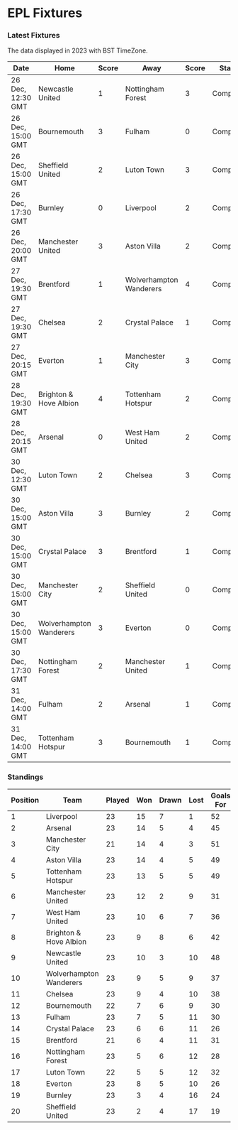 # EPL Fixtures

### Latest Fixtures

The data displayed in 2023 with BST TimeZone.

<!-- START_TABLE -->
| Date | Home | Score | Away | Score | Status |
|-------------|--------|--------------|--------|--------------|--------|
| 26 Dec, 12:30 GMT | Newcastle United | 1 | Nottingham Forest | 3 | Completed |
| 26 Dec, 15:00 GMT | Bournemouth | 3 | Fulham | 0 | Completed |
| 26 Dec, 15:00 GMT | Sheffield United | 2 | Luton Town | 3 | Completed |
| 26 Dec, 17:30 GMT | Burnley | 0 | Liverpool | 2 | Completed |
| 26 Dec, 20:00 GMT | Manchester United | 3 | Aston Villa | 2 | Completed |
| 27 Dec, 19:30 GMT | Brentford | 1 | Wolverhampton Wanderers | 4 | Completed |
| 27 Dec, 19:30 GMT | Chelsea | 2 | Crystal Palace | 1 | Completed |
| 27 Dec, 20:15 GMT | Everton | 1 | Manchester City | 3 | Completed |
| 28 Dec, 19:30 GMT | Brighton & Hove Albion | 4 | Tottenham Hotspur | 2 | Completed |
| 28 Dec, 20:15 GMT | Arsenal | 0 | West Ham United | 2 | Completed |
| 30 Dec, 12:30 GMT | Luton Town | 2 | Chelsea | 3 | Completed |
| 30 Dec, 15:00 GMT | Aston Villa | 3 | Burnley | 2 | Completed |
| 30 Dec, 15:00 GMT | Crystal Palace | 3 | Brentford | 1 | Completed |
| 30 Dec, 15:00 GMT | Manchester City | 2 | Sheffield United | 0 | Completed |
| 30 Dec, 15:00 GMT | Wolverhampton Wanderers | 3 | Everton | 0 | Completed |
| 30 Dec, 17:30 GMT | Nottingham Forest | 2 | Manchester United | 1 | Completed |
| 31 Dec, 14:00 GMT | Fulham | 2 | Arsenal | 1 | Completed |
| 31 Dec, 14:00 GMT | Tottenham Hotspur | 3 | Bournemouth | 1 | Completed |
<!-- END_TABLE -->

### Standings

<!-- START_STANDINGS -->
| Position | Team | Played | Won | Drawn | Lost | Goals For | Goals Against | Goal Difference | Points |
|----------|------|--------|-----|-------|------|-----------|---------------|-----------------|--------|
| 1 | Liverpool | 23 | 15 | 7 | 1 | 52 | 20 | 32 | 52 |
| 2 | Arsenal | 23 | 14 | 5 | 4 | 45 | 22 | 23 | 47 |
| 3 | Manchester City | 21 | 14 | 4 | 3 | 51 | 24 | 27 | 46 |
| 4 | Aston Villa | 23 | 14 | 4 | 5 | 49 | 30 | 19 | 46 |
| 5 | Tottenham Hotspur | 23 | 13 | 5 | 5 | 49 | 35 | 14 | 44 |
| 6 | Manchester United | 23 | 12 | 2 | 9 | 31 | 32 | -1 | 38 |
| 7 | West Ham United | 23 | 10 | 6 | 7 | 36 | 36 | 0 | 36 |
| 8 | Brighton & Hove Albion | 23 | 9 | 8 | 6 | 42 | 38 | 4 | 35 |
| 9 | Newcastle United | 23 | 10 | 3 | 10 | 48 | 37 | 11 | 33 |
| 10 | Wolverhampton Wanderers | 23 | 9 | 5 | 9 | 37 | 37 | 0 | 32 |
| 11 | Chelsea | 23 | 9 | 4 | 10 | 38 | 39 | -1 | 31 |
| 12 | Bournemouth | 22 | 7 | 6 | 9 | 30 | 41 | -11 | 27 |
| 13 | Fulham | 23 | 7 | 5 | 11 | 30 | 38 | -8 | 26 |
| 14 | Crystal Palace | 23 | 6 | 6 | 11 | 26 | 40 | -14 | 24 |
| 15 | Brentford | 21 | 6 | 4 | 11 | 31 | 36 | -5 | 22 |
| 16 | Nottingham Forest | 23 | 5 | 6 | 12 | 28 | 41 | -13 | 21 |
| 17 | Luton Town | 22 | 5 | 5 | 12 | 32 | 42 | -10 | 20 |
| 18 | Everton | 23 | 8 | 5 | 10 | 26 | 30 | -4 | 19 |
| 19 | Burnley | 23 | 3 | 4 | 16 | 24 | 47 | -23 | 13 |
| 20 | Sheffield United | 23 | 2 | 4 | 17 | 19 | 59 | -40 | 10 |
<!-- END_STANDINGS -->
